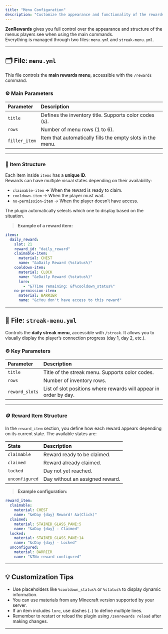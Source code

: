 ```yaml
---
title: "Menu Configuration"
description: "Customize the appearance and functionality of the rewards and streak menus in ZenRewards."
---
```


**ZenRewards** gives you full control over the appearance and structure of the menus players see when using the main commands.  
Everything is managed through two files: `menu.yml` and `streak-menu.yml`.

---

## 🗂️ File: `menu.yml`

This file controls the **main rewards menu**, accessible with the `/rewards` command.

### ⚙️ Main Parameters

| Parameter | Description |
|:--|:--|
| `title` | Defines the inventory title. Supports color codes (`&`). |
| `rows` | Number of menu rows (1 to 6). |
| `filler_item` | Item that automatically fills the empty slots in the menu. |

---

### 🎁 Item Structure

Each item inside `items` has a **unique ID**.  
Rewards can have multiple visual states depending on their availability:  
- `claimable-item` → When the reward is ready to claim.  
- `cooldown-item` → When the player must wait.  
- `no-permission-item` → When the player doesn’t have access.

The plugin automatically selects which one to display based on the situation.

> **Example of a reward item:**

```yaml
items:
  daily_reward:
    slot: 21
    reward_id: "daily_reward"
    claimable-item:
      material: CHEST
      name: "&aDaily Reward (%status%)"
    cooldown-item:
      material: CLOCK
      name: "&eDaily Reward (%status%)"
      lore:
        - "&7Time remaining: &f%cooldown_status%"
    no-permission-item:
      material: BARRIER
      name: "&cYou don't have access to this reward"
````

---

## 🔁 File: `streak-menu.yml`

Controls the **daily streak menu**, accessible with `/streak`.
It allows you to visually display the player’s connection progress (day 1, day 2, etc.).

### ⚙️ Key Parameters

| Parameter      | Description                                                       |
| :------------- | :---------------------------------------------------------------- |
| `title`        | Title of the streak menu. Supports color codes.                   |
| `rows`         | Number of inventory rows.                                         |
| `reward_slots` | List of slot positions where rewards will appear in order by day. |

---

### 🪙 Reward Item Structure

In the `reward_item` section, you define how each reward appears depending on its current state.
The available states are:

| State          | Description                     |
| :------------- | :------------------------------ |
| `claimable`    | Reward ready to be claimed.     |
| `claimed`      | Reward already claimed.         |
| `locked`       | Day not yet reached.            |
| `unconfigured` | Day without an assigned reward. |

> **Example configuration:**

```yaml
reward_item:
  claimable:
    material: CHEST
    name: "&eDay {day} Reward! &a(Click)"
  claimed:
    material: STAINED_GLASS_PANE:5
    name: "&aDay {day} - Claimed"
  locked:
    material: STAINED_GLASS_PANE:14
    name: "&cDay {day} - Locked"
  unconfigured:
    material: BARRIER
    name: "&7No reward configured"
```

---

## 💡 Customization Tips

* Use placeholders like `%cooldown_status%` or `%status%` to display dynamic information.
* You can use materials from any Minecraft version supported by your server.
* If an item includes `lore`, use dashes (`-`) to define multiple lines.
* Remember to restart or reload the plugin using `/zenrewards reload` after making changes.

---